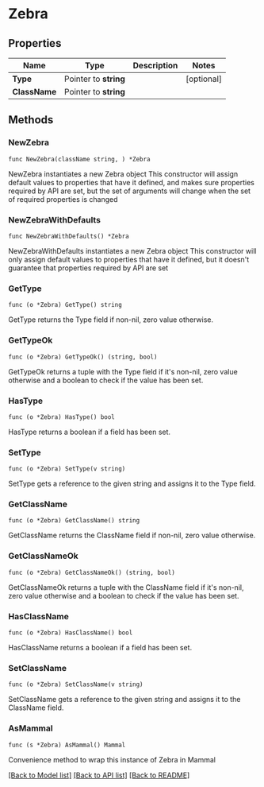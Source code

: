 # Zebra

## Properties

Name | Type | Description | Notes
------------ | ------------- | ------------- | -------------
**Type** | Pointer to **string** |  | [optional] 
**ClassName** | Pointer to **string** |  | 

## Methods

### NewZebra

`func NewZebra(className string, ) *Zebra`

NewZebra instantiates a new Zebra object
This constructor will assign default values to properties that have it defined,
and makes sure properties required by API are set, but the set of arguments
will change when the set of required properties is changed

### NewZebraWithDefaults

`func NewZebraWithDefaults() *Zebra`

NewZebraWithDefaults instantiates a new Zebra object
This constructor will only assign default values to properties that have it defined,
but it doesn't guarantee that properties required by API are set

### GetType

`func (o *Zebra) GetType() string`

GetType returns the Type field if non-nil, zero value otherwise.

### GetTypeOk

`func (o *Zebra) GetTypeOk() (string, bool)`

GetTypeOk returns a tuple with the Type field if it's non-nil, zero value otherwise
and a boolean to check if the value has been set.

### HasType

`func (o *Zebra) HasType() bool`

HasType returns a boolean if a field has been set.

### SetType

`func (o *Zebra) SetType(v string)`

SetType gets a reference to the given string and assigns it to the Type field.

### GetClassName

`func (o *Zebra) GetClassName() string`

GetClassName returns the ClassName field if non-nil, zero value otherwise.

### GetClassNameOk

`func (o *Zebra) GetClassNameOk() (string, bool)`

GetClassNameOk returns a tuple with the ClassName field if it's non-nil, zero value otherwise
and a boolean to check if the value has been set.

### HasClassName

`func (o *Zebra) HasClassName() bool`

HasClassName returns a boolean if a field has been set.

### SetClassName

`func (o *Zebra) SetClassName(v string)`

SetClassName gets a reference to the given string and assigns it to the ClassName field.


### AsMammal

`func (s *Zebra) AsMammal() Mammal`

Convenience method to wrap this instance of Zebra in Mammal

[[Back to Model list]](../README.md#documentation-for-models) [[Back to API list]](../README.md#documentation-for-api-endpoints) [[Back to README]](../README.md)


